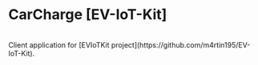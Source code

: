 # CarCharge [EV-IoT-Kit]
<br>
Client application for [EVIoTKit project](https://github.com/m4rtin195/EV-IoT-Kit).
